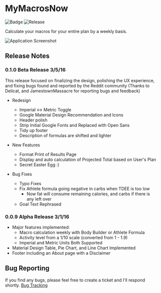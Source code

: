 # MyMacrosNow
![Badge](https://img.shields.io/badge/Life-IIFYM-0099ff.svg)
![Release](https://img.shields.io/badge/Release-0.1.0Pizza-orange.svg)

Calculate your macros for your entire plan by a weekly basis.

![Application Screenshot](https://cloud.githubusercontent.com/assets/6020066/13546374/19719bd6-e27a-11e5-8d8b-5602586cd731.png)

## Release Notes
### 0.1.0 Beta Release 3/5/16
This release focused on finalizing the design, polishing the UX experience, and fixing bugs found and reported by the Reddit community (Thanks to Delicat, and JamestownMassacre for reporting bugs and feedback)
 - Redesign
     - Imperial <-> Metric Toggle
     - Google Material Design Recommendation and Icons
     - Header polish
     - Strip Initial Google Fonts and Replaced with Open Sans
     - Tidy up footer
     - Description of formulas are shifted and lighter
  
 - New Features
     - Format Print of Results Page
     - Display and auto calculation of Projected Total based on User's Plan
     - Secret Easter Egg :)
  
 - Bug Fixes
     - Typo Fixes
     - Fix Athlete formula going negative in carbs when TDEE is too low
         - Now fat will consume remaining calories, and carbs if there is any left over
     - Goal Text Rephrased  

### 0.0.9 Alpha Release 3/1/16
 - Major features implemented: 
     - Macro calculation weekly with Body Builder or Athlete Formula
     - Activity level from a 1/10 scale (converted from 1 - 1.9)
     - Imperial and Metric Units Both Supported
 - Material Design Table, Pie Chart, and Line Chart Implemented
 - Footer including an About page with a Disclaimer


## Bug Reporting
If you find any bugs, please feel free to create a ticket and I'll respond shortly.
[Bug Tracking](https://github.com/brh55/mymacrosnow/issues)
